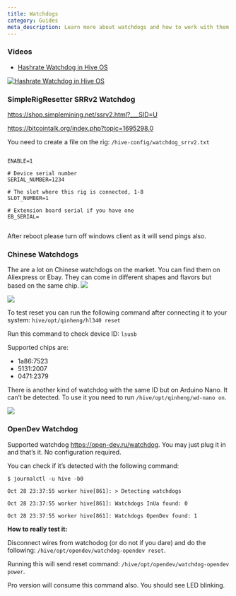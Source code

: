```yaml
---
title: Watchdogs
category: Guides
meta_description: Learn more about watchdogs and how to work with them.
---
```


### Videos
- <a href="https://www.youtube.com/watch?v=6wPnq1Is6mA">Hashrate Watchdog in Hive OS</a>

<a href="http://www.youtube.com/watch?feature=player_embedded&v=6wPnq1Is6mA
" target="_blank"><img src="http://img.youtube.com/vi/6wPnq1Is6mA/0.jpg"
alt="Hashrate Watchdog in Hive OS"></a>

### SimpleRigResetter SRRv2 Watchdog
https://shop.simplemining.net/ssrv2.html?___SID=U

https://bitcointalk.org/index.php?topic=1695298.0

You need to create a file on the rig:
`/hive-config/watchdog_srrv2.txt`
<pre><code>
ENABLE=1

# Device serial number
SERIAL_NUMBER=1234

# The slot where this rig is connected, 1-8
SLOT_NUMBER=1

# Extension board serial if you have one
EB_SERIAL=

</code></pre>
After reboot please turn off windows client as it will send pings also.

### Chinese Watchdogs
The are a lot on Chinese watchdogs on the market. You can find them on Aliexpress or Ebay. They can come in different shapes and flavors but based on the same chip.
<img src="https://lbd.hiveos.farm/kbase/images/forum/9bfddcddf808f2d89c34ce558beaec77255c723c.jpeg">

<img src="https://lbd.hiveos.farm/kbase/images/forum/b9e6090c9f33833ca3e4e3a3561590f9832a8071.jpeg">

To test reset you can run the following command after connecting it to your system: `hive/opt/qinheng/hl340 reset`

Run this command to check device ID: `lsusb`

Supported chips are:

- 1a86:7523
- 5131:2007
- 0471:2379

There is another kind of watchdog with the same ID but on Arduino Nano. It can’t be detected. To use it you need to run `/hive/opt/qinheng/wd-nano on`.

<img src="https://lbd.hiveos.farm/kbase/images/forum/60d77df72b177f246c71d5d7bdf8ef65ae170192.jpeg">

### OpenDev Watchdog
Supported watchdog https://open-dev.ru/watchdog.
You may just plug it in and that’s it. No configuration required.

You can check if it’s detected with the following command:

`$ journalctl -u hive -b0`

`Oct 28 23:37:55 worker hive[861]: > Detecting watchdogs`

`Oct 28 23:37:55 worker hive[861]: Watchdogs InUa found: 0`

`Oct 28 23:37:55 worker hive[861]: Watchdogs OpenDev found: 1`

**How to really test it:**

Disconnect wires from watchodog (or do not if you dare) and do the following: `/hive/opt/opendev/watchdog-opendev reset`.

Running this will send reset command: `/hive/opt/opendev/watchdog-opendev power`.

Pro version will consume this command also.
You should see LED blinking.
